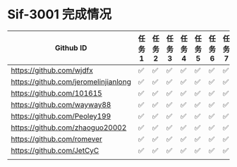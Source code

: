 # Sif-3001 完成情况

| Github ID                              | 任务 1 | 任务 2 | 任务 3 | 任务 4 | 任务 5 | 任务 6 | 任务 7 | 任务 8 | 积分 |
| -------------------------------------- | ----- | ----- | ----- | ----- | ----- | ----- | ----- | ----- | ---- |
| <https://github.com/wjdfx>             | ✅     | ✅     | ✅     | ✅     | ✅     | ✅     | ✅     | ✅     | 550  |
| <https://github.com/jeromelinjianlong> | ✅     | ✅     | ✅     | ✅     | ✅     | ✅     | ✅     | ✅     | 550  |
| <https://github.com/101615>            | ✅     | ✅     | ✅     | ✅     | ✅     | ✅     | ✅     | ✅     | 550  |
| https://github.com/wayway88            | ✅     | ✅     | ✅     | ✅     | ✅     | ✅     | ✅     | ✅     | 550  |
| https://github.com/Peoley199           | ✅     | ✅     | ✅     | ✅     | ✅     | ✅     | ✅     | ✅     | 550  |
| https://github.com/zhaoguo20002        | ✅     | ✅     | ✅     | ✅     | ✅     | ✅     | ✅     | ✅     | 550  |
| https://github.com/romever             | ✅     | ✅     | ✅     | ✅     | ✅     | ✅     | ✅     | ✅     | 550  |
| https://github.com/JetCyC              | ✅     | ✅     | ✅     | ✅     | ✅     | ✅     | ✅     | ✅     | 550  |
|                                        |       |       |       |       |       |       |       |       |      |

